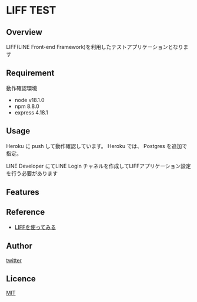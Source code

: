 # LIFF TEST

## Overview
LIFF(LINE Front-end Framework)を利用したテストアプリケーションとなります

## Requirement
動作確認環境
- node v18.1.0
- npm 8.8.0
- express 4.18.1

## Usage
Heroku に push して動作確認しています。
Heroku では、 Postgres を追加で指定。

LINE Developer にてLINE Login チャネルを作成してLIFFアプリケーション設定を行う必要があります

## Features

## Reference
- [LIFFを使ってみる](https://note.com/pro_buncho/n/n41f4ba41df5e)

## Author

[twitter](https://twitter.com/krote)

## Licence

[MIT](https://......)
